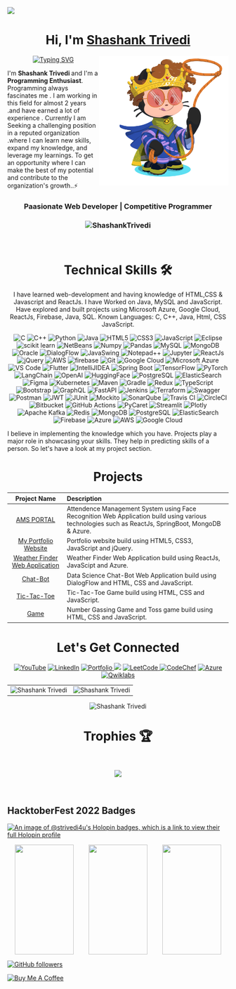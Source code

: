 ![](https://outsourcingvn.com/wp-content/uploads/2021/09/the-most-popular-programming-languages-to-learn.png)
<h1 align="center" >Hi, I'm <a href="https://www.linkedin.com/in/trivedi2u" target="_blank"> Shashank Trivedi </a></h1>
<img align="right" style="width: 295px; height: 295px;" src="https://github.com/strivedi4u/strivedi4u/blob/main/octocat-1756586371964.png">


<center>

[![Typing SVG](https://readme-typing-svg.demolab.com?font=Roboto&weight=500&size=28&duration=3000&pause=1000&color=E64980&center=true&vCenter=true&width=435&lines=Welcome+%F0%9F%99%8F+to+My+GitHub+Profile;I+am+Competitive+Programmer%7C;And+I+am+Programming+Enthusiast)](https://git.io/typing-svg)
</center>

I'm <b>Shashank Trivedi </b>and I'm a <b>Programming Enthusiast</b>. Programming always fascinates me . I am working in this field for almost 2 years .and have earned a lot of experience . Currently I am Seeking a challenging position in a reputed organization .where I can learn new skills, expand my knowledge, and leverage my learnings. To get an opportunity where I can make the best of my potential and contribute to the organization's growth..⚡
<h3 align="center"> Paasionate Web Developer | Competitive Programmer </h3>

<h3><p align="center"> <img src="https://komarev.com/ghpvc/?username=trivedi2u&label=Profile%20views&color=6805D3&style=flat" alt="ShashankTrivedi" /> 

   </p></h3>
<br>

   <div align="center">

<h1>Technical Skills 🛠</h1>
   
I have learned web-development and having knowledge of HTML,CSS & Javascript and ReactJs. I have Worked on Java, MySQL and JavaScript. Have explored and built projects using Microsoft Azure, Google Cloud, ReactJs, Firebase, Java, SQL.
 Known Languages: C, C++, Java, Html, CSS JavaScript.

<p align="center"> 
<img alt="C" src="https://img.shields.io/badge/c-%2300599C.svg?&style=for-the-badge&logo=c&logoColor=white" />
<img alt="C++" src="https://img.shields.io/badge/c++-%2300599C.svg?&style=for-the-badge&logo=c%2B%2B&ogoColor=white" />
 <img alt="Python" src="https://img.shields.io/badge/python-%2314354C.svg?style=for-the-badge&logo=python&logoColor=white"/>
 <img alt="Java" src="https://img.shields.io/badge/java-%23ED8B00.svg?&style=for-the-badge&logo=java&logoColor=white" />
<img alt="HTML5" src="https://img.shields.io/badge/html5-%23E34F26.svg?&style=for-the-badge&logo=html5&logoColor=white" />
 <img alt="CSS3" src="https://img.shields.io/badge/css3-%231572B6.svg?&style=for-the-badge&logo=css3&logoColor=white" />
 <img alt="JavaScript" src="https://img.shields.io/badge/javascript-%23323330.svg?&style=for-the-badge&logo=javascript&logoColor=%23F7DF1E" />
 <img alt="Eclipse" src="https://img.shields.io/badge/Eclipse-FF6F00?style=for-the-badge&logo=Eclipse&logoColor=white" />
 <img alt="scikit learn" src="https://img.shields.io/badge/scikit_learn-F7931E?style=for-the-badge&logo=scikit-learn&logoColor=white" />  
 <img alt="NetBeans" src="https://img.shields.io/badge/NetBeans-D00000?style=for-the-badge&logo=NetBeanss&logoColor=white" />
 <img alt="Numpy" src="https://img.shields.io/badge/Numpy-777BB4?style=for-the-badge&logo=numpy&logoColor=white" />
 <img alt="Pandas" src="https://img.shields.io/badge/Pandas-2C2D72?style=for-the-badge&logo=pandas&logoColor=white" />
 <img alt="MySQL" src="https://img.shields.io/badge/MySQL-00000F?style=for-the-badge&logo=mysql&logoColor=white" />
 <img alt="MongoDB" src="https://img.shields.io/badge/MongoDB-white?style=for-the-badge&logo=mongodb&logoColor=4EA94B" />
 <img alt="Oracle" src="https://img.shields.io/badge/Oracle-339933?style=for-the-badge&logo=Oracle&logoColor=white" />
    <img alt="DialogFlow" src="https://img.shields.io/badge/DialogFlow-CB3837?style=for-the-badge&logo=dialogflow&logoColor=white" />
    <img alt="JavaSwing" src="https://img.shields.io/badge/JavaSwing-000000?style=for-the-badge&logo=javaswing&logoColor=white" />
    <img alt="Notepad++" src="https://img.shields.io/badge/Notepad++-27338e?style=for-the-badge&logo=Notepad++&logoColor=white" />
    <img alt="Jupyter" src="https://img.shields.io/badge/Jupyter-F37626.svg?&style=for-the-badge&logo=Jupyter&logoColor=white" />
    <img alt="ReactJs" src="https://img.shields.io/badge/React-20232A?style=for-the-badge&logo=react&logoColor=61DAFB" />
    <img alt="jQuery" src="https://img.shields.io/badge/jQuery-0769AD?style=for-the-badge&logo=jquery&logoColor=white" />
    <img alt="AWS" src="https://img.shields.io/badge/AWS-326ce5.svg?&style=for-the-badge&logo=aws&logoColor=white" />
    <img alt="firebase" src="https://img.shields.io/badge/firebase-ffca28?style=for-the-badge&logo=firebase&logoColor=black" />
    <img alt="Git" src="https://img.shields.io/badge/Git-F05032?style=for-the-badge&logo=git&logoColor=white" />
    <img alt="Google Cloud" src="https://img.shields.io/badge/Google_Cloud-4285F4?style=for-the-badge&logo=google-cloud&logoColor=white" />
    <img alt="Microsoft Azure" src="https://img.shields.io/badge/microsoft%20azure-0089D6?style=for-the-badge&logo=microsoft-azure&logoColor=white" />
    <img alt="VS Code" src="https://img.shields.io/badge/Visual_Studio_Code-0078D4?style=for-the-badge&logo=visual%20studio%20code&logoColor=white" />
    <img alt="Flutter" src="https://img.shields.io/badge/Flutter-02569B?style=for-the-badge&logo=flutter&logoColor=white" />
    <img alt="IntelliJIDEA" src="https://img.shields.io/badge/IntelliJIDEA-000000.svg?style=for-the-badge&logo=intellij-idea&logoColor=white" />
    <img alt="Spring Boot" src="https://img.shields.io/badge/Spring_Boot-6DB33F?style=for-the-badge&logo=spring-boot&logoColor=white" />
<img alt="TensorFlow" src="https://img.shields.io/badge/TensorFlow-FF6F00?style=for-the-badge&logo=tensorflow&logoColor=white" />
<img alt="PyTorch" src="https://img.shields.io/badge/PyTorch-EE4C2C?style=for-the-badge&logo=pytorch&logoColor=white" />
<img alt="LangChain" src="https://img.shields.io/badge/LangChain-00BFFF?style=for-the-badge&logo=langchain&logoColor=white" />
<img alt="OpenAI" src="https://img.shields.io/badge/OpenAI-412991?style=for-the-badge&logo=openai&logoColor=white" />
<img alt="HuggingFace" src="https://img.shields.io/badge/HuggingFace-FCC624?style=for-the-badge&logo=huggingface&logoColor=black" />
<img alt="PostgreSQL" src="https://img.shields.io/badge/PostgreSQL-336791?style=for-the-badge&logo=postgresql&logoColor=white" />
<img alt="ElasticSearch" src="https://img.shields.io/badge/ElasticSearch-005571?style=for-the-badge&logo=elasticsearch&logoColor=white" />
<img alt="Figma" src="https://img.shields.io/badge/Figma-F24E1E?style=for-the-badge&logo=figma&logoColor=white" />
<img alt="Kubernetes" src="https://img.shields.io/badge/Kubernetes-326CE5?style=for-the-badge&logo=kubernetes&logoColor=white" />
<img alt="Maven" src="https://img.shields.io/badge/Maven-C71A36?style=for-the-badge&logo=apache-maven&logoColor=white" />
<img alt="Gradle" src="https://img.shields.io/badge/Gradle-02303A?style=for-the-badge&logo=gradle&logoColor=white" />
<img alt="Redux" src="https://img.shields.io/badge/Redux-764ABC?style=for-the-badge&logo=redux&logoColor=white" />
<img alt="TypeScript" src="https://img.shields.io/badge/TypeScript-3178C6?style=for-the-badge&logo=typescript&logoColor=white" />
<img alt="Bootstrap" src="https://img.shields.io/badge/Bootstrap-563D7C?style=for-the-badge&logo=bootstrap&logoColor=white" />
<img alt="GraphQL" src="https://img.shields.io/badge/GraphQL-E10098?style=for-the-badge&logo=graphql&logoColor=white" />
<img alt="FastAPI" src="https://img.shields.io/badge/FastAPI-009688?style=for-the-badge&logo=fastapi&logoColor=white" />
<img alt="Jenkins" src="https://img.shields.io/badge/Jenkins-D24939?style=for-the-badge&logo=jenkins&logoColor=white" />
<img alt="Terraform" src="https://img.shields.io/badge/Terraform-623CE4?style=for-the-badge&logo=terraform&logoColor=white" />
<img alt="Swagger" src="https://img.shields.io/badge/Swagger-85EA2D?style=for-the-badge&logo=swagger&logoColor=black" />
<img alt="Postman" src="https://img.shields.io/badge/Postman-FF6C37?style=for-the-badge&logo=postman&logoColor=white" />
<img alt="JWT" src="https://img.shields.io/badge/JWT-000000?style=for-the-badge&logo=json-web-tokens&logoColor=white" />
<img alt="JUnit" src="https://img.shields.io/badge/JUnit-25A162?style=for-the-badge&logo=junit5&logoColor=white" />
<img alt="Mockito" src="https://img.shields.io/badge/Mockito-4CAF50?style=for-the-badge&logo=mockito&logoColor=white" />
<!-- More Full Stack Java & Agentic AI Developer Tools (no repeats) -->
<img alt="SonarQube" src="https://img.shields.io/badge/SonarQube-4E9BCD?style=for-the-badge&logo=sonarqube&logoColor=white" />
<img alt="Travis CI" src="https://img.shields.io/badge/Travis_CI-3EAAAF?style=for-the-badge&logo=travisci&logoColor=white" />
<img alt="CircleCI" src="https://img.shields.io/badge/CircleCI-343434?style=for-the-badge&logo=circleci&logoColor=white" />
<img alt="Bitbucket" src="https://img.shields.io/badge/Bitbucket-0052CC?style=for-the-badge&logo=bitbucket&logoColor=white" />
<img alt="GitHub Actions" src="https://img.shields.io/badge/GitHub_Actions-2088FF?style=for-the-badge&logo=github-actions&logoColor=white" />
<img alt="PyCaret" src="https://img.shields.io/badge/PyCaret-FF9900?style=for-the-badge&logo=pycaret&logoColor=white" />
<img alt="Streamlit" src="https://img.shields.io/badge/Streamlit-FF4B4B?style=for-the-badge&logo=streamlit&logoColor=white" />
<img alt="Plotly" src="https://img.shields.io/badge/Plotly-3F4F75?style=for-the-badge&logo=plotly&logoColor=white" />
<img alt="Apache Kafka" src="https://img.shields.io/badge/Apache_Kafka-231F20?style=for-the-badge&logo=apachekafka&logoColor=white" />
<img alt="Redis" src="https://img.shields.io/badge/Redis-DC382D?style=for-the-badge&logo=redis&logoColor=white" />
<img alt="MongoDB" src="https://img.shields.io/badge/MongoDB-4EA94B?style=for-the-badge&logo=mongodb&logoColor=white" />
<img alt="PostgreSQL" src="https://img.shields.io/badge/PostgreSQL-336791?style=for-the-badge&logo=postgresql&logoColor=white" />
<img alt="ElasticSearch" src="https://img.shields.io/badge/ElasticSearch-005571?style=for-the-badge&logo=elasticsearch&logoColor=white" />
<img alt="Firebase" src="https://img.shields.io/badge/Firebase-ffca28?style=for-the-badge&logo=firebase&logoColor=black" />
<img alt="Azure" src="https://img.shields.io/badge/Azure-0089D6?style=for-the-badge&logo=microsoft-azure&logoColor=white" />
<img alt="AWS" src="https://img.shields.io/badge/AWS-FF9900?style=for-the-badge&logo=amazon-aws&logoColor=white" />
<img alt="Google Cloud" src="https://img.shields.io/badge/Google_Cloud-4285F4?style=for-the-badge&logo=google-cloud&logoColor=white" />
</div>
</div>

I believe in implementing the knowledge which you have. Projects play a major role in showcasing your skills. They help in predicting skills of a person. So let's have a look at my project section.

<h1 align="center">Projects</h1>


| Project Name      | Description | 
| :---:        |    :----   |  
   [AMS PORTAL](https://amsproject.azurewebsites.net/)  |  Attendence Management System using Face Recognition Web Application build using various technologies such as ReactJs, SpringBoot, MongoDB & Azure. 
| [My Portfolio Website](https://strivedi4u.github.io/portfolio/)     | Portfolio website build using HTML5, CSS3, JavaScript and jQuery. 
| [Weather Finder Web Application](https://weatherapps.azurewebsites.net/)   | Weather Finder Web Application build using ReactJs, JavaScipt and Azure. 
| [Chat-Bot](https://strivedi4u.github.io/chatBot)     | Data Science Chat-Bot Web Application build using DialogFlow and HTML, CSS and JavaScript.
| [Tic-Tac-Toe](https://strivedi4u.github.io/tictatoe)     | Tic-Tac-Toe Game build using HTML, CSS and JavaScript.
| [Game](https://strivedi4u.github.io/game)     |  Number Gassing Game and Toss game build using HTML, CSS and JavaScript.


 <h1 align="center">Let's Get Connected</h1>

<div align="center">

<a  href="https://www.linkedin.com/in/strivedi4u" target="_blank"><img alt="YouTube" src="https://img.shields.io/badge/LinkedIn-%23FF0000.svg?style=for-the-badge&logo=LinkedIn&logoColor=white" /></a>
<a  href="https://www.github.com/trivedi2u/" target="_blank"><img alt="LinkedIn" src="https://img.shields.io/badge/GitHub%20-%230077B5.svg?&style=for-the-badge&logo=Github&logoColor=white" /></a>
<a  href="https://trivedi2u.github.io/portfolio/"><img alt="Portfolio" src="https://img.shields.io/badge/Portfolio-E4405F?style=for-the-badge&logo=portfolio&logoColor=white">
   </a>
<a href="https://www.hackerrank.com/shashank_trivedi?hr_r=1" target="_blank"><img src="https://img.shields.io/badge/HackerRank-%2300acee.svg?&style=for-the-badge&logo=hackerrank&logoColor=white&alt=hackerrank" /></a>
<a href="https://leetcode.com/strivedi4u/"><img  alt="LeetCode" src="https://img.shields.io/badge/LeetCode-D14836?style=for-the-badge&logo=leetcode&logoColor=white" />
<a  href="https://www.codechef.com/users/shashank4u"><img alt="CodeChef" src="https://img.shields.io/badge/CodeChef-2CA5E0?style=for-the-badge&logo=codechef&logoColor=white"></a>
<a  href="https://docs.microsoft.com/en-us/users/shashankkumartrivedi/"><img alt="Azure" src="https://img.shields.io/badge/Azure-7289DA?style=for-the-badge&logo=azure&logoColor=white">
<a  href="https://www.cloudskillsboost.google/public_profiles/a3c348e0-5555-4a78-b374-4e66b8aaae16/"><img alt="Qwiklabs" src="https://img.shields.io/badge/Qwiklabs-E4405F?style=for-the-badge&logo=qwiklabs&logoColor=white">
   </a>

   
   
</div>
  
   
   
<table>
  <tr>
   
<td><img src="https://github-readme-stats.vercel.app/api?username=strivedi4u&include_all_commits=true&count_private=true&show_icons=true&line_height=20&title_color=7A7ADB&icon_color=2234AE&text_color=D3D3D3&bg_color=0,000000,130F40" alt="Shashank Trivedi" />
    <td><img src="https://github-readme-stats.vercel.app/api/top-langs?username=strivedi4u&show_icons=true&locale=en&layout=compact&title_color=7A7ADB&icon_color=2234AE&text_color=D3D3D3&bg_color=0,000000,130F40" alt="Shashank Trivedi" /></td>
  </tr>
</table>

<div align="center">
<p><img align="center" src="https://github-readme-streak-stats.herokuapp.com/?user=strivedi4u&theme=dark" alt="Shashank Trivedi" /></p>

  </div>

<h1 align="center">Trophies 🏆</h1>
<br>
<p align='center'>
<img src="https://github-profile-trophy.vercel.app/?username=strivedi4u&theme=dracula&no-frame=true&margin-w=15&margin-h=15">
</p>
<br>

   ## HacktoberFest 2022 Badges
[![An image of @strivedi4u's Holopin badges, which is a link to view their full Holopin profile](https://holopin.me/strivedi4u)](https://holopin.io/@strivedi4u)
<div align="center" style="display:inline-block; display:flex;">
     <img align="center" style="width:80%;  height:250px; float:left; display: inline-block; " src="https://octodex.github.com/images/daftpunktocat-thomas.gif">    
      <img align="center" style="width:80%;  height:250px; float:center; display: inline-block; " src="https://octodex.github.com/images/hula_loop_octodex03.gif">
   <img align="center" style="width:80%;  height:250px; float:right; display: inline-block; " src="https://octodex.github.com/images/daftpunktocat-guy.gif">

   </div>


[![GitHub followers](https://img.shields.io/github/followers/strivedi4u.svg?style=social&label=Follow)](https://github.com/strivedi4u?tab=followers)
   
   
   <a href="https://www.buymeacoffee.com/strivedi4u" target="_blank"><img src="https://cdn.buymeacoffee.com/buttons/v2/default-red.png" alt="Buy Me A Coffee" width="20%" ></a>



